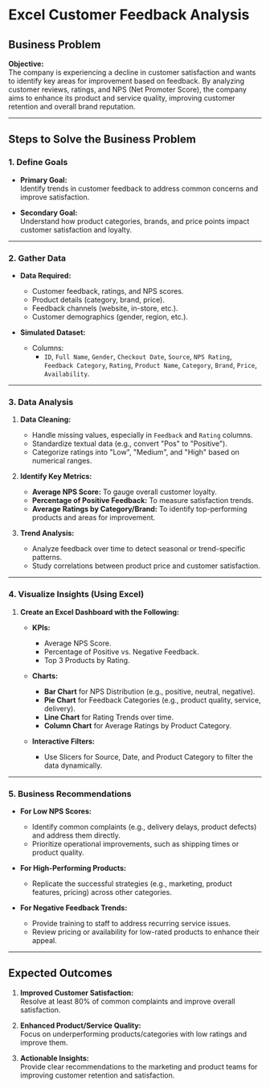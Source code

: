 # Excel Customer Feedback Analysis

## Business Problem
**Objective:**  
The company is experiencing a decline in customer satisfaction and wants to identify key areas for improvement based on feedback. By analyzing customer reviews, ratings, and NPS (Net Promoter Score), the company aims to enhance its product and service quality, improving customer retention and overall brand reputation.

---

## Steps to Solve the Business Problem

### 1. Define Goals
- **Primary Goal:**  
  Identify trends in customer feedback to address common concerns and improve satisfaction.
  
- **Secondary Goal:**  
  Understand how product categories, brands, and price points impact customer satisfaction and loyalty.

---

### 2. Gather Data
- **Data Required:**
  - Customer feedback, ratings, and NPS scores.
  - Product details (category, brand, price).
  - Feedback channels (website, in-store, etc.).
  - Customer demographics (gender, region, etc.).

- **Simulated Dataset:**
  - Columns:
    - `ID`, `Full Name`, `Gender`, `Checkout Date`, `Source`, `NPS Rating`, `Feedback Category`, `Rating`, `Product Name`, `Category`, `Brand`, `Price`, `Availability`.

---

### 3. Data Analysis
1. **Data Cleaning:**
   - Handle missing values, especially in `Feedback` and `Rating` columns.
   - Standardize textual data (e.g., convert "Pos" to "Positive").
   - Categorize ratings into "Low", "Medium", and "High" based on numerical ranges.

2. **Identify Key Metrics:**
   - **Average NPS Score:** To gauge overall customer loyalty.
   - **Percentage of Positive Feedback:** To measure satisfaction trends.
   - **Average Ratings by Category/Brand:** To identify top-performing products and areas for improvement.

3. **Trend Analysis:**
   - Analyze feedback over time to detect seasonal or trend-specific patterns.
   - Study correlations between product price and customer satisfaction.

---

### 4. Visualize Insights (Using Excel)
1. **Create an Excel Dashboard with the Following:**
   - **KPIs:**
     - Average NPS Score.
     - Percentage of Positive vs. Negative Feedback.
     - Top 3 Products by Rating.
  
   - **Charts:**
     - **Bar Chart** for NPS Distribution (e.g., positive, neutral, negative).
     - **Pie Chart** for Feedback Categories (e.g., product quality, service, delivery).
     - **Line Chart** for Rating Trends over time.
     - **Column Chart** for Average Ratings by Product Category.
  
   - **Interactive Filters:**
     - Use Slicers for Source, Date, and Product Category to filter the data dynamically.

---

### 5. Business Recommendations
- **For Low NPS Scores:**
  - Identify common complaints (e.g., delivery delays, product defects) and address them directly.
  - Prioritize operational improvements, such as shipping times or product quality.

- **For High-Performing Products:**
  - Replicate the successful strategies (e.g., marketing, product features, pricing) across other categories.

- **For Negative Feedback Trends:**
  - Provide training to staff to address recurring service issues.
  - Review pricing or availability for low-rated products to enhance their appeal.

---

## Expected Outcomes
1. **Improved Customer Satisfaction:**  
   Resolve at least 80% of common complaints and improve overall satisfaction.
  
2. **Enhanced Product/Service Quality:**  
   Focus on underperforming products/categories with low ratings and improve them.

3. **Actionable Insights:**  
   Provide clear recommendations to the marketing and product teams for improving customer retention and satisfaction.
